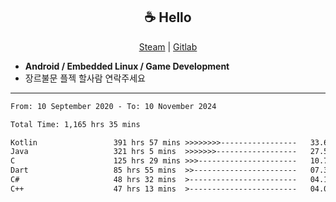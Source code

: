 <h2 align="center"> ☕ Hello </h2>

<p align="center">
  <a href="https://steamcommunity.com/id/Niforances/">Steam</a> |
  <a href="https://gitlab.com/niforances">Gitlab</a>
</p>

 - **Android / Embedded Linux / Game Development**
 - 장르불문 플젝 할사람 연락주세요

------

<!--START_SECTION:waka-->

```txt
From: 10 September 2020 - To: 10 November 2024

Total Time: 1,165 hrs 35 mins

Kotlin                 391 hrs 57 mins >>>>>>>>-----------------   33.63 %
Java                   321 hrs 5 mins  >>>>>>>------------------   27.55 %
C                      125 hrs 29 mins >>>----------------------   10.77 %
Dart                   85 hrs 55 mins  >>-----------------------   07.37 %
C#                     48 hrs 32 mins  >------------------------   04.16 %
C++                    47 hrs 13 mins  >------------------------   04.05 %
```

<!--END_SECTION:waka-->
